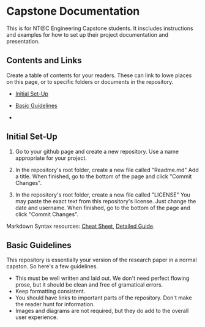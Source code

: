 # Capstone Documentation

This is for NT@C Engineering Capstone students.  It inscludes instructions and examples for how to set up their project documentation and presentation.


## Contents and Links

Create a table of contents for your readers.  These can link to lowe places on this page, or to specific folders or documents in the repository.

* [Initial Set-Up](https://github.com/rhunter-NTatC/Capstone_Documentation_Sample#initial-set-up)

* [Basic Guidelines](https://github.com/rhunter-NTatC/Capstone_Documentation_Sample#basic-guidelines)

*  


## Initial Set-Up

1.  Go to your github page and create a new repository.  Use a name appropriate for your project.

1.  In the repository's root folder, create a new file called "Readme.md"
    Add a title.
    When finished, go to the bottom of the page and click "Commit Changes".
  
1.  In the repository's root folder, create a new file called "LICENSE"
    You may paste the exact text from this repository's license.  Just change the date and username.
    When finished, go to the bottom of the page and click "Commit Changes".

Markdown Syntax resources: [Cheat Sheet](https://github.com/tchapi/markdown-cheatsheet), [Detailed Guide](https://www.markdownguide.org/basic-syntax/).


## Basic Guidelines

This repository is essentially your version of the research paper in a normal capston.  So here's a few guidelines.

* This must be well written and laid out.  We don't need perfect flowing prose, but it should be clean and free of gramatical errors.
* Keep formatting consistent.
* You should have links to important parts of the repository.  Don't make the reader hunt for information.
* Images and diagrams are not required, but they do add to the overall user experience.
